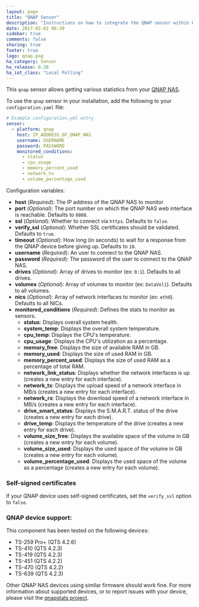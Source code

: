 ```yaml
---
layout: page
title: "QNAP Sensor"
description: "Instructions on how to integrate the QNAP sensor within Home Assistant."
date: 2017-02-02 06:39
sidebar: true
comments: false
sharing: true
footer: true
logo: qnap.png
ha_category: Sensor
ha_release: 0.38
ha_iot_class: "Local Polling"
---
```



This `qnap` sensor allows getting various statistics from your [QNAP NAS](https://www.qnap.com/en-us/).

To use the `qnap` sensor in your installation, add the following to your `configuration.yaml` file:

```yaml
# Example configuration.yml entry
sensor:
  - platform: qnap
    host: IP_ADDRESS_OF_QNAP_NAS
    username: USERNAME
    password: PASSWORD
    monitored_conditions:
      - status
      - cpu_usage
      - memory_percent_used
      - network_tx
      - volume_percentage_used
```

Configuration variables:

- **host** (*Required*): The IP address of the QNAP NAS to monitor
- **port** (*Optional*): The port number on which the QNAP NAS web interface is reachable. Defaults to `8080`.
- **ssl** (*Optional*): Whether to connect via `https`. Defaults to `false`.
- **verify_ssl** (*Optional*): Whether SSL certificates should be validated. Defaults to `true`.
- **timeout** (*Optional*): How long (in seconds) to wait for a response from the QNAP device before giving up. Defaults to `10`.
- **username** (*Required*): An user to connect to the QNAP NAS.
- **password** (*Required*): The password of the user to connect to the QNAP NAS.
- **drives** (*Optional*): Array of drives to monitor (ex: `0:1`). Defaults to all drives.
- **volumes** (*Optional*): Array of volumes to monitor (ex: `DataVol1`). Defaults to all volumes.
- **nics** (*Optional*): Array of network interfaces to monitor (ex: `eth0`). Defaults to all NICs.
- **monitored_conditions** (*Required*): Defines the stats to monitor as sensors.
  - **status**: Displays overall system health.
  - **system_temp**: Displays the overall system temperature.
  - **cpu_temp**: Displays the CPU's temperature.
  - **cpu_usage**: Displays the CPU's utilization as a percentage.
  - **memory_free**: Displays the size of available RAM in GB.
  - **memory_used**: Displays the size of used RAM in GB.
  - **memory_percent_used**: Displays the size of used RAM as a percentage of total RAM.
  - **network_link_status**: Displays whether the network interfaces is up (creates a new entry for each interface).
  - **network_tx**: Displays the upload speed of a network interface in MB/s (creates a new entry for each interface).
  - **network_rx**: Displays the download speed of a network interface in MB/s (creates a new entry for each interface).
  - **drive_smart_status**: Displays the S.M.A.R.T. status of the drive (creates a new entry for each drive).
  - **drive_temp**: Displays the temperature of the drive (creates a new entry for each drive).
  - **volume_size_free**: Displays the available space of the volume in GB (creates a new entry for each volume).
  - **volume_size_used**: Displays the used space of the volume in GB (creates a new entry for each volume).
  - **volume_percentage_used**: Displays the used space of the volume as a percentage (creates a new entry for each volume).

### Self-signed certificates

If your QNAP device uses self-signed certificates, set the `verify_ssl` option to `false`.

### QNAP device support:

This component has been tested on the following devices:

 - TS-259 Pro+ (QTS 4.2.6)
 - TS-410 (QTS 4.2.3)
 - TS-419 (QTS 4.2.3)
 - TS-451 (QTS 4.2.2)
 - TS-470 (QTS 4.2.2)
 - TS-639 (QTS 4.2.3)

Other QNAP NAS devices using similar firmware should work fine. For more information about supported devices, or to report issues with your device, please visit the [qnapstats project](https://github.com/colinodell/python-qnapstats#device-support).
